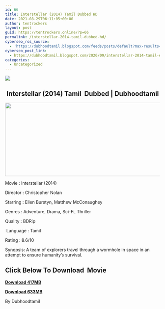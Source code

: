 ```yaml
---
id: 66
title: Interstellar (2014) Tamil Dubbed HD
date: 2021-08-29T06:11:05+00:00
author: tentrockers
layout: post
guid: https://tentrockers.online/?p=66
permalink: /interstellar-2014-tamil-dubbed-hd/
cyberseo_rss_source:
  - 'https://dubhoodtamil.blogspot.com/feeds/posts/default?max-results=150&start-index=1'
cyberseo_post_link:
  - https://dubhoodtamil.blogspot.com/2020/09/interstellar-2014-tamil-dubbed-hd.html
categories:
  - Uncategorized
---
```

<div class="media_block">
  <img src="https://1.bp.blogspot.com/-aAQwwACJ-2M/X2Lizk7yLqI/AAAAAAAACeM/_stV2ZvYd9YJxteruYQbr4ULS6PU74TcACNcBGAsYHQ/s72-w521-h239-c/unnamed%2B%25282%2529.jpg" class="media_thumbnail" />
</div>

## &nbsp;Interstellar (2014) Tamil&nbsp; Dubbed | Dubhoodtamil

<div class="separator">
  <a href="https://1.bp.blogspot.com/-aAQwwACJ-2M/X2Lizk7yLqI/AAAAAAAACeM/_stV2ZvYd9YJxteruYQbr4ULS6PU74TcACNcBGAsYHQ/s512/unnamed%2B%25282%2529.jpg" imageanchor="1"><img loading="lazy" border="0" data-original-height="237" data-original-width="512" height="239" src="https://1.bp.blogspot.com/-aAQwwACJ-2M/X2Lizk7yLqI/AAAAAAAACeM/_stV2ZvYd9YJxteruYQbr4ULS6PU74TcACNcBGAsYHQ/w521-h239/unnamed%2B%25282%2529.jpg" width="521" /></a>
</div>

Movie	<span></span>:	<span></span>Interstellar (2014)&nbsp;

Director	<span></span>:	<span></span>Christopher Nolan&nbsp;

Starring	<span></span>:	<span></span>Ellen Burstyn, Matthew McConaughey&nbsp;

Genres	<span></span>:	<span></span>Adventure, Drama, Sci-Fi, Thriller&nbsp;

Quality	<span></span>:	<span></span>BDRip

&nbsp;Language	<span></span>:	<span></span>Tamil&nbsp;

Rating	<span></span>:	<span></span>8.6/10&nbsp;

Synopsis: A team of explorers travel through a wormhole in space in an attempt to ensure humanity&#8217;s survival.

## **<span>Click Below To Download&nbsp; Movie</span>**

**<span><a href="https://oncehelp.com/interstellar-1" target="_blank" rel="noopener">Download 417MB</a></span>**

**<span><a href="https://oncehelp.com/interstellar-2" target="_blank" rel="noopener">Download 633MB</a></span>**

By Dubhoodtamil